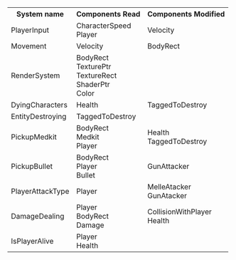 <html>
<head>
<link rel="stylesheet" href="style.css">
</head>
<body>
<table>
<tr>
<th>System name</th>
<th>Components Read</th>
<th>Components Modified</th>
</tr>
<tr>
<td>PlayerInput</td>
<td>
CharacterSpeed<br />
Player<br />
</td>
<td>
Velocity<br />
</td>
</tr>
<tr>
<td>Movement</td>
<td>
Velocity<br />
</td>
<td>
BodyRect<br />
</td>
</tr>
<tr>
<td>RenderSystem</td>
<td>
BodyRect<br />
TexturePtr<br />
TextureRect<br />
ShaderPtr<br />
Color<br />
</td>
<td>
</td>
</tr>
<tr>
<td>DyingCharacters</td>
<td>
Health<br />
</td>
<td>
TaggedToDestroy<br />
</td>
</tr>
<tr>
<td>EntityDestroying</td>
<td>
TaggedToDestroy<br />
</td>
<td>
</td>
</tr>
<tr>
<td>PickupMedkit</td>
<td>
BodyRect<br />
Medkit<br />
Player<br />
</td>
<td>
Health<br />
TaggedToDestroy<br />
</td>
</tr>
<tr>
<td>PickupBullet</td>
<td>
BodyRect<br />
Player<br />
Bullet<br />
</td>
<td>
GunAttacker<br />
</td>
</tr>
<tr>
<td>PlayerAttackType</td>
<td>
Player<br />
</td>
<td>
MelleAtacker<br />
GunAtacker<br />
</td>
</tr>
<tr>
<td>DamageDealing</td>
<td>
Player<br />
BodyRect<br />
Damage<br />
</td>
<td>
CollisionWithPlayer<br />
Health<br />
</td>
</tr>
<tr>
<td>IsPlayerAlive</td>
<td>
Player<br />
Health<br />
</td>
<td>
</td>
</tr>
</table>
</body>
</html>
